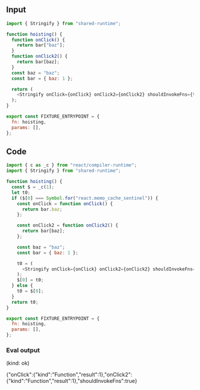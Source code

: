 
## Input

```javascript
import { Stringify } from "shared-runtime";

function hoisting() {
  function onClick() {
    return bar["baz"];
  }
  function onClick2() {
    return bar[baz];
  }
  const baz = "baz";
  const bar = { baz: 1 };

  return (
    <Stringify onClick={onClick} onClick2={onClick2} shouldInvokeFns={true} />
  );
}

export const FIXTURE_ENTRYPOINT = {
  fn: hoisting,
  params: [],
};

```

## Code

```javascript
import { c as _c } from "react/compiler-runtime";
import { Stringify } from "shared-runtime";

function hoisting() {
  const $ = _c(1);
  let t0;
  if ($[0] === Symbol.for("react.memo_cache_sentinel")) {
    const onClick = function onClick() {
      return bar.baz;
    };

    const onClick2 = function onClick2() {
      return bar[baz];
    };

    const baz = "baz";
    const bar = { baz: 1 };

    t0 = (
      <Stringify onClick={onClick} onClick2={onClick2} shouldInvokeFns={true} />
    );
    $[0] = t0;
  } else {
    t0 = $[0];
  }
  return t0;
}

export const FIXTURE_ENTRYPOINT = {
  fn: hoisting,
  params: [],
};

```
      
### Eval output
(kind: ok) <div>{"onClick":{"kind":"Function","result":1},"onClick2":{"kind":"Function","result":1},"shouldInvokeFns":true}</div>